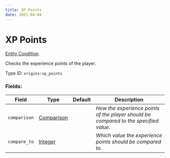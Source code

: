 ```yaml
---
title: XP Points
date: 2021-04-04
---
```

# XP Points

[Entity Condition](../entity_conditions.md).

Checks the experience points of the player.

Type ID: `origins:xp_points`

### Fields:

Field  | Type | Default | Description
-------|------|---------|-------------
`comparison` | [Comparison](../data_types/comparison.md) | | _How the experience points of the player should be compared to the specified value._
`compare_to` | [Integer](../data_types/integer.md) | | _Which value the experience points should be compared to._
